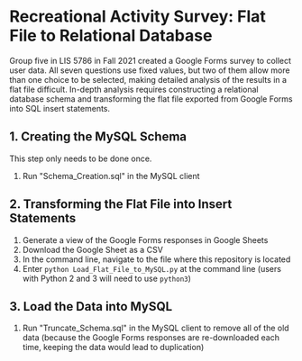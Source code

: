 # Recreational Activity Survey: Flat File to Relational Database
Group five in LIS 5786 in Fall 2021 created a Google Forms survey to collect user data. All seven questions use fixed values, but two of them allow more than one choice to be selected, making detailed analysis of the results in a flat file difficult. In-depth analysis requires constructing a relational database schema and transforming the flat file exported from Google Forms into SQL insert statements.

## 1. Creating the MySQL Schema
This step only needs to be done once.
1. Run "Schema_Creation.sql" in the MySQL client

## 2. Transforming the Flat File into Insert Statements
1. Generate a view of the Google Forms responses in Google Sheets
2. Download the Google Sheet as a CSV
3. In the command line, navigate to the file where this repository is located
4. Enter `python Load_Flat_File_to_MySQL.py` at the command line (users with Python 2 and 3 will need to use `python3`)

## 3. Load the Data into MySQL
1. Run "Truncate_Schema.sql" in the MySQL client to remove all of the old data (because the Google Forms responses are re-downloaded each time, keeping the data would lead to duplication)
